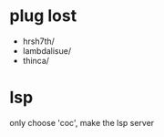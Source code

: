 # plug lost
-   hrsh7th/
-   lambdalisue/
-   thinca/

# lsp
only choose 'coc', make the lsp server
